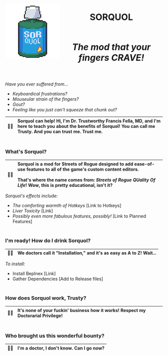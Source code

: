 ﻿<p align="center">

  <img width="175" src="images/Sorquol_512x512.png" alt="Material Bread logo" align="left">

</p>

<h1 align="center">
SORQUOL
<em>
<br><br>

The mod that your fingers CRAVE!
</em>
</h1>
<br>

*Have you ever suffered from...*
- *Keyboardical frustrations?*
- *Mouseular strain of the fingers?*
- *Gout?*
- *Feeling like you just can't squeeze that chunk out?*

|👨‍⚕️|Sorquol can help! Hi, I'm Dr. Trustworthy Francis Fella, MD, and I'm here to teach you about the benefits of Sorquol! You can call me Trusty. And you can trust me. Trust me.
|:---|:---|

<h3><br>
What's Sorquol?
</h3>

|👨‍⚕️|Sorquol is a mod for Streets of Rogue designed to add ease-of-use features to all of the game's custom content editors. <br><br>That's where the name comes from: *Streets of Rogue QUality Of Life*! Wow, this is pretty educational, isn't it?
|:---|:---|

*Sorquol's effects include:*
- *The comforting warmth of Hotkeys* [Link to Hotkeys]
- *Liver Toxicity* [Link]
- *Possibly even more fabulous features, possibly!* [Link to Planned Features]

<h3><br>
I'm ready! How do I drink Sorquol?
</h3>

|👨‍⚕️|We doctors call it "Installation," and it's as easy as A to Z! Wait...
|:---|:---|

*To install:*
- Install BepInex [Link]
- Gather Dependencies [Add to Release files]

<h3><br>
How does Sorquol work, Trusty?
</h3>

|👨‍⚕️|It's none of your fuckin' business how it works! Respect my Doctorarial Privilege!
|:---|:---|

<h3><br>
Who brought us this wonderful bounty?
</h3>

|👨‍⚕️|I'm a doctor, I don't know. Can I go now?
|:---|:---|